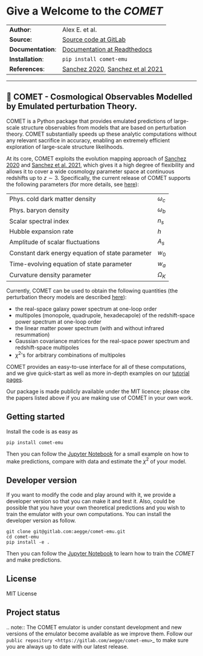 # Give a Welcome to the *COMET*

| | |
| ---      | ---      |
| **Author**:  |  Alex E. et al. |
| **Source:**  |  [Source code at GitLab](https://gitlab.com/aegge/pt-emulator)  |
| **Documentation**: | [Documentation at Readthedocs](https://comet-emu.readthedocs.io/en/latest/index.html)  |
| **Installation**:  |  `pip install comet-emu`|
| **References**:  |[Sanchez 2020](https://journals.aps.org/prd/abstract/10.1103/PhysRevD.102.123511), [Sanchez et al 2021](https://arxiv.org/abs/2108.12710) |

---
## :dizzy: **COMET** - Cosmological Observables Modelled by Emulated perturbation Theory.

COMET is a Python package that provides emulated predictions of large-scale
structure observables from models that are based on perturbation theory.
COMET substantially speeds up these analytic computations without any
relevant sacrifice in accuracy, enabling an extremely efficient
exploration of large-scale structure likelihoods.

At its core, COMET exploits the evolution mapping approach of
[Sanchez 2020](https://journals.aps.org/prd/abstract/10.1103/PhysRevD.102.123511)
and [Sanchez et al. 2021](https://arxiv.org/abs/2108.12710), which
gives it a high degree of flexibility and allows it to cover a wide
cosmology parameter space at continuous redshifts up to $z \sim 3$.
Specifically, the  current release of COMET supports the following
parameters (for more details, see [here](https://comet-emulator-comet-emu.readthedocs-hosted.com/en/latest/spaceparams.html)):

| | |
| ---    | ---     |
| Phys. cold dark matter density   |                 $`\omega_c`$ |
| Phys. baryon density  |                            $`\omega_b`$ |
| Scalar spectral index |                            $`n_s`$ |
| Hubble expansion rate  |                           $`h`$ |
| Amplitude of scalar fluctuations  |                $`A_s`$ |
| Constant dark energy equation of state parameter | $`w_0`$ |
| Time-evolving equation of state parameter   |      $`w_a`$ |
| Curvature density parameter   |                    $`\Omega_K`$ |

Currently, COMET can be used to obtain the following quantities (the
perturbation theory models are described [here](https://comet-emu.readthedocs.io/en/latest/model.html)):

- the real-space galaxy power spectrum at one-loop order
- multipoles (monopole, quadrupole, hexadecapole) of the redshift-space
  power spectrum at one-loop order
- the linear matter power spectrum (with and without infrared resummation)
- Gaussian covariance matrices for the real-space power spectrum and
  redshift-space multipoles
- $`\chi^2`$'s for arbitrary combinations of multipoles

COMET provides an easy-to-use interface for all of these computations, and
we give quick-start as well as more in-depth examples on our
[tutorial pages](https://comet-emu.readthedocs.io/en/latest/Tutorial/examples.html).

Our package is made publicly available under the MIT licence; please cite
the papers listed above if you are making use of COMET in your own work.

## Getting started

Install the code is as easy as

```
pip install comet-emu
```

Then you can follow the [Jupyter Notebook](https://gitlab.com/aegge/comet-emu/-/tree/main/notebooks)
for a small example on how to make predictions, compare with data and estimate
the $`\chi^2`$ of your model.

## Developer version

If you want to modify the code and play around with it, we provide a developer
version so that you can make it and test it. Also, could be possible that you
have your own theoretical predictions and you wish to train the emulator
with your own computations. You can install the developer
version as follow.

```
git clone git@gitlab.com:aegge/comet-emu.git
cd comet-emu
pip install -e .
```

Then you can follow the [Jupyter Notebook](https://gitlab.com/aegge/comet-emu/-/tree/main/notebooks)
to learn how to train the *COMET* and make predictions.


## License
MIT License

## Project status
.. note::
  The COMET emulator is under constant development and new versions of the
  emulator become available as we improve them. Follow our `public repository
  <https://gitlab.com/aegge/comet-emu>`_ to make sure you are always up to
  date with our latest release.
